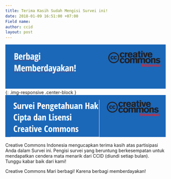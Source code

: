 ```yaml
---
title: Terima Kasih Sudah Mengisi Survei ini!
date: 2018-01-09 16:51:00 +07:00
Field name: 
author: ccid
layout: post
---
```


![tq3.jpg](/uploads/tq3.jpg){: .img-responsive .center-block }![Survey.png](/uploads/Survey.png)


Creative Commons Indonesia mengucapkan terima kasih atas partisipasi Anda dalam Survei ini. 
Pengisi survei yang beruntung berkesempatan untuk mendapatkan cendera mata menarik dari CCID (diundi setiap bulan).  
Tunggu kabar baik dari kami!

Creative Commons
Mari berbagi! Karena berbagi memberdayakan!
